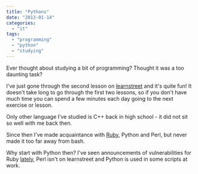 ```yaml
---
title: "Pythons"
date: "2013-01-14"
categories: 
  - "it"
tags: 
  - "programming"
  - "python"
  - "studying"
---
```


Ever thought about studying a bit of programming? Thought it was a too daunting task?

I've just gone through the second lesson on [learnstreet](http://www.learnstreet.com/ ".com") and it's quite fun! It doesn't take long to go through the first two lessons, so if you don't have much time you can spend a few minutes each day going to the next exercise or lesson.

Only other language I've studied is C++ back in high school - it did not sit so well with me back then.

Since then I've made acquaintance with [Ruby](http://en.wikipedia.org/wiki/Ruby_(programming_language)), Python and Perl, but never made it too far away from bash.

Why start with Python then? I've seen announcements of vulnerabilities for Ruby [lately](http://www.ruby-lang.org/en/security/), Perl isn't on learnstreet and Python is used in some scripts at work.
